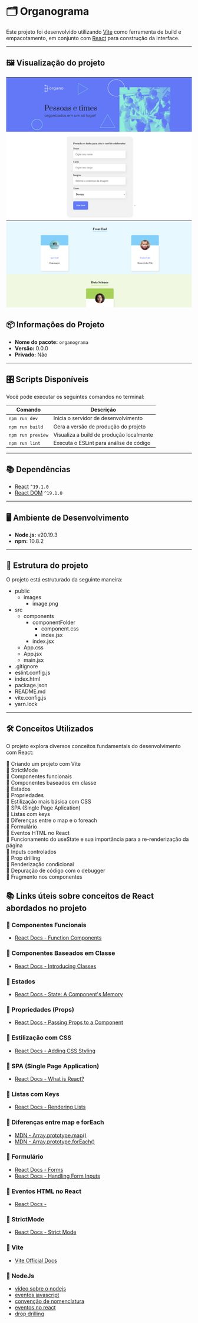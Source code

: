 # 🗂️ Organograma

Este projeto foi desenvolvido utilizando [Vite](https://vitejs.dev/) como ferramenta de build 
e empacotamento, em conjunto com [React](https://react.dev/) para construção da interface.

---

## 🖼️ Visualização do projeto

![banner de cabeçalho do projeto](/public/prints/banner.png)
![formulário para inserção dos funcionários no projeto](/public/prints/form.png)
![sessão de apresentação dos times](/public/prints/sectionTeams.png)

## 📦 Informações do Projeto

- **Nome do pacote:** `organograma`
- **Versão:** 0.0.0
- **Privado:** Não

---

## 🎛️ Scripts Disponíveis

Você pode executar os seguintes comandos no terminal:

| Comando             | Descrição                                                 |
|---------------------|-----------------------------------------------------------|
| `npm run dev`       | Inicia o servidor de desenvolvimento                      |
| `npm run build`     | Gera a versão de produção do projeto                      |
| `npm run preview`   | Visualiza a build de produção localmente                  |
| `npm run lint`      | Executa o ESLint para análise de código                   |

---

## 📚 Dependências

- [React](https://react.dev/) `^19.1.0`
- [React DOM](https://react.dev/reference/react-dom) `^19.1.0`

---

## 🖥️ Ambiente de Desenvolvimento

- **Node.js:** v20.19.3
- **npm:** 10.8.2

---

## 📂 Estrutura do projeto

O projeto está estruturado da seguinte maneira:

- public
  - images
    - image.png
- src
  - components
    - componentFolder
      - component.css
      - index.jsx
    - index.jsx
  - App.css
  - App.jsx
  - main.jsx
- .gitignore
- eslint.config.js
- index.html
- package.json
- README.md
- vite.config.js
- yarn.lock

---

## 🛠️ Conceitos Utilizados

O projeto explora diversos conceitos fundamentais do desenvolvimento com React:

 🔹 Criando um projeto com Vite  
 🔹 StrictMode  
 🔹 Componentes funcionais  
 🔹 Componentes baseados em classe  
 🔹 Estados  
 🔹 Propriedades  
 🔹 Estilização mais básica com CSS  
 🔹 SPA (Single Page Aplication)  
 🔹 Listas com keys  
 🔹 Diferenças entre o map e o foreach  
 🔹 Formulário  
 🔹 Eventos HTML no React  
 🔹 Funcionamento do useState e sua importância para a re-renderização da página  
 🔹 Inputs controlados  
 🔹 Prop drilling  
 🔹 Renderização condicional  
 🔹 Depuração de código com o debugger  
 🔹 Fragmento nos componentes  

## 📚 Links úteis sobre conceitos de React abordados no projeto

### 🔹 Componentes Funcionais
- [React Docs - Function Components](https://react.dev/learn/your-first-component)

### 🔹 Componentes Baseados em Classe
- [React Docs - Introducing Classes](https://legacy.reactjs.org/docs/components-and-props.html#function-and-class-components)

### 🔹 Estados
- [React Docs - State: A Component's Memory](https://react.dev/learn/state-a-components-memory)

### 🔹 Propriedades (Props)
- [React Docs - Passing Props to a Component](https://react.dev/learn/passing-props-to-a-component)

### 🔹 Estilização com CSS
- [React Docs - Adding CSS Styling](https://react.dev/learn/adding-styles)

### 🔹 SPA (Single Page Application)
- [React Docs - What is React?](https://react.dev/learn#react-is-a-library)

### 🔹 Listas com Keys
- [React Docs - Rendering Lists](https://react.dev/learn/rendering-lists)

### 🔹 Diferenças entre map e forEach
- [MDN - Array.prototype.map()](https://developer.mozilla.org/en-US/docs/Web/JavaScript/Reference/Global_Objects/Array/map)
- [MDN - Array.prototype.forEach()](https://developer.mozilla.org/en-US/docs/Web/JavaScript/Reference/Global_Objects/Array/forEach)

### 🔹 Formulário
- [React Docs - Forms](https://react.dev/learn/forms)
- [React Docs - Handling Form Inputs](https://react.dev/learn/forms)

### 🔹 Eventos HTML no React
- [React Docs -]()

### 🔹 StrictMode
- [React Docs - Strict Mode](https://react.dev/reference/react/StrictMode)

### 🔹 Vite
- [Vite Official Docs](https://vite.dev/guide/)

### 🔹 NodeJs
- [vídeo sobre o nodejs](https://www.hipsters.tech/o-que-e-node-js/)
- [eventos javascript](https://developer.mozilla.org/en-US/docs/Learn_web_development/Core/Scripting/Events)
- [convenção de nomenclatura](https://www.alura.com.br/artigos/convencoes-nomenclatura-camel-pascal-kebab-snake-case)
- [eventos no react](https://react.dev/learn/responding-to-events)
- [drop drilling](https://www.alura.com.br/artigos/prop-drilling-no-react-js)